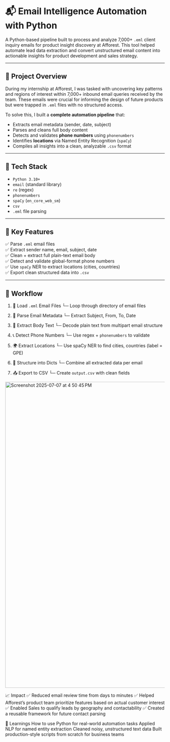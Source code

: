 # 📬 Email Intelligence Automation with Python

A Python-based pipeline built to process and analyze 7,000+ `.eml` client inquiry emails for product insight discovery at Afforest. This tool helped automate lead data extraction and convert unstructured email content into actionable insights for product development and sales strategy.

---

## 🚀 Project Overview

During my internship at Afforest, I was tasked with uncovering key patterns and regions of interest within 7,000+ inbound email queries received by the team. These emails were crucial for informing the design of future products but were trapped in `.eml` files with no structured access.

To solve this, I built a **complete automation pipeline** that:
- Extracts email metadata (sender, date, subject)
- Parses and cleans full body content
- Detects and validates **phone numbers** using `phonenumbers`
- Identifies **locations** via Named Entity Recognition (`spaCy`)
- Compiles all insights into a clean, analyzable `.csv` format

---

## 🔧 Tech Stack

- `Python 3.10+`
- `email` (standard library)
- `re` (regex)
- `phonenumbers`
- `spaCy` (`en_core_web_sm`)
- `csv`
- `.eml` file parsing

---

## 🧠 Key Features

✅ Parse `.eml` email files  
✅ Extract sender name, email, subject, date  
✅ Clean + extract full plain-text email body  
✅ Detect and validate global-format phone numbers  
✅ Use `spaCy` NER to extract locations (cities, countries)  
✅ Export clean structured data into `.csv`  

---

## 🔄 Workflow

1. 📂 Load `.eml` Email Files
     └─ Loop through directory of email files

2. 🧾 Parse Email Metadata
     └─ Extract Subject, From, To, Date

3. 📝 Extract Body Text
     └─ Decode plain text from multipart email structure

4. 📞 Detect Phone Numbers
     └─ Use regex + `phonenumbers` to validate

5. 🌍 Extract Locations
     └─ Use spaCy NER to find cities, countries (label = GPE)

6. 🧠 Structure into Dicts
     └─ Combine all extracted data per email

7. 📤 Export to CSV
     └─ Create `output.csv` with clean fields


<img width="966" alt="Screenshot 2025-07-07 at 4 50 45 PM" src="https://github.com/user-attachments/assets/b6d5bf29-f3be-4b75-84b3-f735e5cd9598" />


📈 Impact
✅ Reduced email review time from days to minutes
✅ Helped Afforest’s product team prioritize features based on actual customer interest
✅ Enabled Sales to qualify leads by geography and contactability
✅ Created a reusable framework for future contact parsing

🧠 Learnings
How to use Python for real-world automation tasks
Applied NLP for named entity extraction
Cleaned noisy, unstructured text data
Built production-style scripts from scratch for business teams



